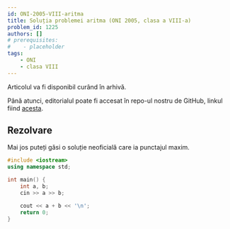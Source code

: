 ```yaml
---
id: ONI-2005-VIII-aritma
title: Soluția problemei aritma (ONI 2005, clasa a VIII-a)
problem_id: 1225
authors: []
# prerequisites:
#    - placeholder
tags:
    - ONI
    - clasa VIII
---
```


Articolul va fi disponibil curând în arhivă.

Până atunci, editorialul poate fi accesat în repo-ul nostru de GitHub, linkul fiind [acesta](https://github.com/roalgo-discord/Romanian-Olympiad-Solutions/blob/main/ONI%20(national%20olympiad)/2005/07/2005_Informatic%C4%83_Etapa%20nationala_Solutii_Clasa%20a%20VIII-a_0.pdf).

## Rezolvare

Mai jos puteți găsi o soluție neoficială care ia punctajul maxim.

```cpp
#include <iostream>
using namespace std;

int main() {
    int a, b;
    cin >> a >> b;

    cout << a + b << '\n';
    return 0;
}
```
